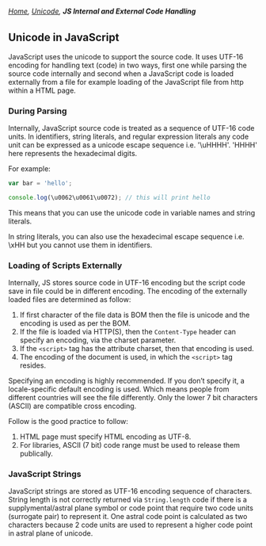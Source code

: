 ###### *[Home](https://tashbalrai.github.io)*, [Unicode](https://tashbalrai.github.io/common/unicode.html), **JS Internal and External Code Handling**

## Unicode in JavaScript
JavaScript uses the unicode to support the source code. It uses UTF-16 encoding for handling text (code) in two ways, first one while parsing the source code internally and second when a JavaScript code is loaded externally from a file for example loading of the JavaScript file from http within a HTML page.

### During Parsing
Internally, JavaScript source code is treated as a sequence of UTF-16 code units. In identifiers, string literals, and regular expression literals any code unit can be expressed as a unicode escape sequence i.e. '\uHHHH'. 'HHHH' here represents the hexadecimal digits.

For example:

```javascript
var bar = 'hello';

console.log(\u0062\u0061\u0072); // this will print hello
```

This means that you can use the unicode code in variable names and string literals. 

In string literals, you can also use the hexadecimal escape sequence i.e. \xHH but you cannot use them in identifiers.

### Loading of Scripts Externally
Internally, JS stores source code in UTF-16 encoding but the script code save in file could be in different encoding. The encoding of the externally loaded files are determined as follow:

1. If first character of the file data is BOM then the file is unicode and the encoding is used as per the BOM.
2. If the file is loaded via HTTP(S), then the ```Content-Type``` header can specify an encoding, via the charset parameter.
3. If the ```<script>``` tag has the attribute charset, then that encoding is used.
4. The encoding of the document is used, in which the ```<script>``` tag resides.

Specifying an encoding is highly recommended. If you don’t specify it, a locale-specific default encoding is used. Which means people  from different countries will see the file differently. Only the lower 7 bit characters (ASCII) are compatible cross encoding.

Follow is the good practice to follow:

1. HTML page must specify HTML encoding as UTF-8.
2. For libraries, ASCII (7 bit) code range must be used to release them publically. 

### JavaScript Strings
JavaScript strings are stored as UTF-16 encoding sequence of characters. String length is not correctly returned via ```String.length``` code if there is a supplymental/astral plane symbol or code point that require two code units (surrogate pair) to represent it. One astral code point is calculated as two characters because 2 code units are used to represent a higher code point in astral plane of unicode.
